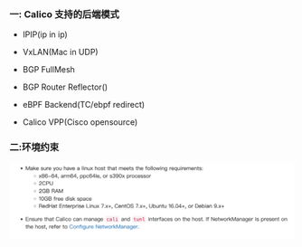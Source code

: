 ### 一: Calico 支持的后端模式

- IPIP(ip in ip)

- VxLAN(Mac in UDP)

- BGP FullMesh

- BGP Router Reflector()

- eBPF Backend(TC/ebpf redirect) 

- Calico VPP(Cisco opensource)

  

### 二:环境约束

![image-20230808101839003](./assets/image-20230808101839003.png)

